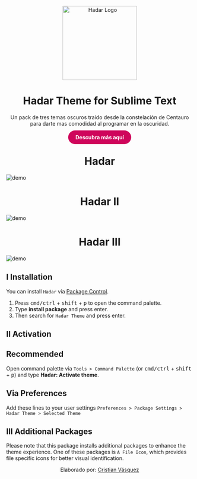 <p align="center">
    <img alt="Hadar Logo" src="https://raw.github.com/cristianvasquezc/hadar-sublime-text/main/images/logo.png" width="200"/>
</p>
<h1 align="center">Hadar Theme for Sublime Text</h1>

<p align="center">Un pack de tres temas oscuros traído desde la constelación de Centauro para darte mas comodidad al programar en la oscuridad.</p>

<p align="center" style="margin: 20px 0;">
    <a href="https://hadartheme.netlify.app/" style="padding: 10px 20px; border: none; text-decoration: none; border-radius: 50px; background-color: #CF055B; color: #ffffff; font-weight: bold;">Descubra más aquí</a>
</p>

<h1 align="center">Hadar</h1>

![demo](https://raw.github.com/cristianvasquezc/hadar-sublime-text/main/images/hadar.png)

<h1 align="center">Hadar II</h1>

![demo](https://raw.github.com/cristianvasquezc/hadar-sublime-text/main/images/hadarII.png)

<h1 align="center">Hadar III</h1>

![demo](https://raw.github.com/cristianvasquezc/hadar-sublime-text/main/images/hadarIII.png)

## I Installation

You can install `Hadar` via [Package Control](https://packagecontrol.io/).

1. Press <kbd>cmd/ctrl</kbd> + <kbd>shift</kbd> + <kbd>p</kbd> to open the command palette.
2. Type **install package** and press enter.
3. Then search for `Hadar Theme` and press enter.

## II Activation

## Recommended

Open command palette via `Tools > Command Palette` (or <kbd>cmd/ctrl</kbd> + <kbd>shift</kbd> + <kbd>p</kbd>) and type **Hadar: Activate theme**.

## Via Preferences

Add these lines to your user settings `Preferences > Package Settings > Hadar Theme > Selected Theme`

## III Additional Packages

Please note that this package installs additional packages to enhance the theme experience. One of these packages is `A File Icon`, which provides file specific icons for better visual identification.

<p align="center">Elaborado por: <a href="https://mislinks.netlify.app/">Cristian Vásquez</a></p>
